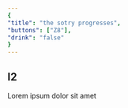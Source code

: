 ```yaml
---
{
"title": "the sotry progresses",
"buttons": ["Z8"],
"drink": "false"
}
---
```


## I2

Lorem ipsum dolor sit amet